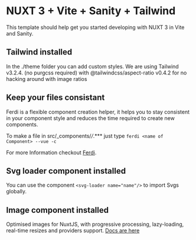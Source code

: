 # NUXT 3 + Vite + Sanity + Tailwind

This template should help get you started developing with NUXT 3 in Vite and Sanity.

## Tailwind installed

In the ./theme folder you can add custom styles.
We are using Tailwind v3.2.4. (no purgcss required) with @tailwindcss/aspect-ratio v0.4.2 for no hacking around with image ratios

## Keep your files consistant

Ferdi is a flexible component creation helper, it helps you to stay consistent in your component style and reduces the time required to create new components.

To make a file in src/\_components/_/_.\*\*\* just type `ferdi <name of Component> --vue -c`

For more Information checkout [Ferdi](https://github.com/martinherweg/ferdi).

## Svg loader component installed

You can use the component `<svg-loader name="name"/>` to import Svgs globally.

## Image component installed

Optimised images for NuxtJS, with progressive processing, lazy-loading, real-time resizes and providers support. [Docs are here](https://nuxt.com/modules/image)
